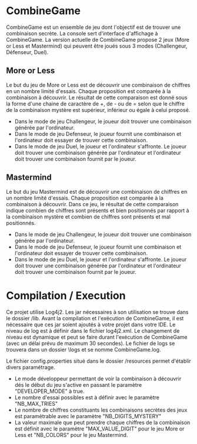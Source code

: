 # CombineGame

CombineGame est un ensemble de jeu dont l'objectif est de trouver une combinaison secrète. La console sert d'interface d'affichage à CombineGame.
La version actuelle de CombineGame propose 2 jeux (More or Less et Mastermind) qui peuvent être joués sous 3 modes (Challengeur, Défenseur, Duel).

## More or Less

Le but du jeu de More or Less est de découvrir une combinaison de chiffres en un nombre limité d'essais. Chaque proposition est comparée à la combinaison à découvrir. Le résultat de cette comparaison est donné sous la forme d'une chaine de caractère de +, de - ou de = selon que le chiffre de la combinaison mystère est supérieur, inférieur ou égale à celui proposé.

* Dans le mode de jeu Challengeur, le joueur doit trouver une combinaison générée par l'ordinateur.
* Dans le mode de jeu Defenseur, le joueur fournit une combinaison et l'ordinateur doit essayer de trouver cette combinaison.
* Dans le mode de jeu Duel, le joueur et l'ordinateur s'affronte. Le joueur doit trouver une combinaison générée par l'ordinateur et l'ordinateur doit trouver une combinaison fournit par le joueur.

## Mastermind

Le but du jeu Mastermind est de découvrir une combinaison de chiffres en un nombre limité d'essais. Chaque proposition est comparée à la combinaison à découvrir. Dans ce jeu, le résultat de cette comparaison indique combien de chiffres sont présents et bien positionnés par rapport à la combinaison mystère et combien de chiffres sont présents et mal positionnés.

* Dans le mode de jeu Challengeur, le joueur doit trouver une combinaison générée par l'ordinateur.
* Dans le mode de jeu Defenseur, le joueur fournit une combinaison et l'ordinateur doit essayer de trouver cette combinaison.
* Dans le mode de jeu Duel, le joueur et l'ordinateur s'affronte. Le joueur doit trouver une combinaison générée par l'ordinateur et l'ordinateur doit trouver une combinaison fournit par le joueur.


# Compilation / Execution

Ce projet utilise Log4j2. Les jar nécessaires à son utilisation se trouve dans le dossier /lib. Avant la compilation et l'exécution de CombineGame, il est nécessaire que ces jar soient ajoutés à votre projet dans votre IDE. Le niveau de log est à définir dans le fichier log4j2.xml. Le changement de niveau est dynamique et peut se faire durant l'exécution de CombineGame (avec un délai prévu de maximum 30 secondes). Le fichier de logs se trouvera dans un dossier \logs et se nomme CombineGame.log.

Le fichier config.properties situé dans le dossier /resources permet d'établir divers paramétrage. 

* Le mode développeur permettant de voir la combinaison à découvrir dés le début du jeu s'active en passant le paramètre "DEVELOPER_MODE" à true.
* Le nombre d'essai possibles est à définir avec le paramètre "NB_MAX_TRIES"
* Le nombre de chiffres constituants les combinaisons secrètes des jeux est paramétrable avec le paramètre "NB_DIGITS_MYSTERY"
* La valeur maximale que peut prendre chaque chiffres de la combinaison est définit avec le paramètre "MAX_VALUE_DIGIT" pour le jeu More or Less et "NB_COLORS" pour le jeu Mastermind.

 